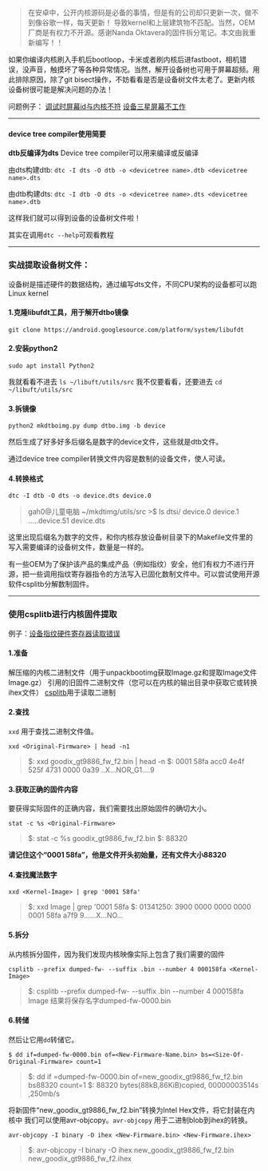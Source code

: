 > 在安卓中，公开内核源码是必备的事情，但是有的公司却只更新一次，做不到像谷歌一样，每天更新！
> 导致kernel和上层建筑物不匹配。当然，OEM厂商是有权力不开源。感谢Nanda Oktavera的固件拆分笔记。本文由我重新编写！！

​         如果你编译内核刷入手机后bootloop，卡米或者刷内核后进fastboot，相机错误，没声音，触摸坏了等各种异常情况。当然，解开设备树也可用于屏幕超频。用此排除原因，除了git bisect操作，不妨看看是否是设备树文件太老了。更新内核设备树很可能是解决问题的办法！



问题例子：
[调试时屏幕id与内核不符][1]
[设备三星屏幕不工作][2]

------



#### device tree compiler使用简要

**dtb反编译为dts**
Device tree compiler可以用来编译或反编译

由dts构建dtb:
`dtc -I dts -O dtb -o <devicetree name>.dtb <devicetree name>.dts`

由dtb构建dts:
`dtc -I dtb -O dts -o <devicetree name>.dts <devicetree name>.dtb`

这样我们就可以得到设备的设备树文件啦！

其实在调用`dtc --help`可观看教程



------



### 实战提取设备树文件：

设备树是描述硬件的数据结构，通过编写dts文件，不同CPU架构的设备都可以跑Linux kernel

#### 1.克隆libufdt工具，用于解开dtbo镜像

`git clone https://android.googlesource.com/platform/system/libufdt`

#### 2.安装python2

`sudo apt install Python2`

我就看看不进去
`ls ~/libuft/utils/src`
我不仅要看看，还要进去
`cd ~/libuft/utils/src`

#### 3.拆镜像

```
python2 mkdtboimg.py dump dtbo.img -b device
```
然后生成了好多好多后缀名是数字的device文件，这些就是dtb文件。

通过device tree compiler转换文件内容是数制的设备文件，使人可读。

#### 4.转换格式

```
dtc -I dtb -O dts -o device.dts device.0
```

> gah0@儿童电脑  ~/mkdtimg/utils/src >$ ls dtsi/
> device.0 device.1 .....device.51 device.dts

这里出现后缀名为数字的文件，和你内核存放设备树目录下的Makefile文件里的写入需要编译的设备树文件，数量是一样的。



有一些OEM为了保护该产品的集成产品（例如指纹）安全，他们有权力不进行开源，把一些调用指纹寄存器指令的方法写入已固化数制文件中。可以尝试使用开源软件csplitb分解数制固件。



---------------------------------



###  使用csplitb进行内核固件提取



例子：[设备指纹硬件寄存器读取错误][3]



#### 1.准备

解压缩的内核二进制文件（用于unpackbootimg获取Image.gz和提取Image文件Image.gz）
引用的旧固件二进制文件（您可以在内核的输出目录中获取它或转换ihex文件）
[csplitb][4]用于读取二进制



#### 2.查找

`xxd` 用于查找二进制文件值。

`xxd <Original-Firmware> | head -n1`

> $: xxd goodix_gt9886_fw_f2.bin | head -n
> $: 0001 58fa acc0 4e4f 525f 4731 0000 0a39        ..X...NOR_G1....9



#### 3.获取正确的固件内容

要获得实际固件的正确内容，我们需要找出原始固件的确切大小。

`stat -c %s <Original-Firmware>`

> $: stat -c %s goodix_gt9886_fw_f2.bin
> $: 88320

**请记住这个“0001 58fa”，他是文件开头初始量，还有文件大小88320**



#### 4.查找魔法数字

`xxd <Kernel-Image> | grep '0001 58fa'`
> $: xxd Image | grep '0001 58fa
> $: 01341250: 3900 0000 0000 0000 0001 58fa a7f9    9......X...NO...



#### 5.拆分

从内核拆分固件，因为我们发现内核映像实际上包含了我们需要的固件

`csplitb --prefix dumped-fw- --suffix .bin --number 4 000158fa <Kernel-Image>`

> $: csplitb --prefix dumped-fw- --suffix .bin --number 4 000158fa Image
结果将保存名字dumped-fw-0000.bin



#### 6.转储

然后让它用`dd`转储它。

`$ dd if=dumped-fw-0000.bin of=<New-Firmware-Name.bin> bs=<Size-Of-Original-Firmware> count=1`

> $: dd if =dumped-fw-0000.bin of=new_goodix_gt9886_fw_f2.bin bs88320 count=1
> $: 88320 bytes(88kB,86KiB)copied, 00000003514s ,250mb/s

将新固件“new_goodix_gt9886_fw_f2.bin”转换为Intel Hex文件，将它封装在内核中
我们可以使用avr-objcopy。`avr-objcopy` 用于二进制blob到ihex的转换。

`avr-objcopy -I binary -O ihex <New-Firmware.bin> <New-Firmware.ihex>`

> $: avr-objcopy -I binary -O ihex new_goodix_gt9886_fw_f2.bin new_goodix_gt9886_fw_f2.ihex






[1]:https://github.com/lrinQVQ/Xiaomi_Kernel_OpenSource/commit/9a333586a86ebf95f11546b3ca3bcca1c78b3e1a
[2]:https://github.com/MiCode/Xiaomi_Kernel_OpenSource/issues/1116
[3]:https://github.com/MiCode/Xiaomi_Kernel_OpenSource/issues/1101
[4]:https://github.com/mypalmike/csplitb

